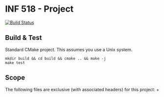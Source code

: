 # INF 518 - Project
[![Build Status](https://travis-ci.org/lkskstlr/mc-mpi.svg?branch=inf518)](https://travis-ci.org/lkskstlr/mc-mpi)

## Build & Test
Standard CMake project. This assumes you use a Unix system.
```shell-session
mkdir build && cd build && cmake .. && make -j
make test
```


## Scope
The following files are exclusive (with associated headers) for this project:
+ 